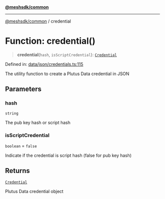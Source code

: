 [**@meshsdk/common**](../README.md)

***

[@meshsdk/common](../globals.md) / credential

# Function: credential()

> **credential**(`hash`, `isScriptCredential`): [`Credential`](../type-aliases/Credential.md)

Defined in: [data/json/credentials.ts:115](https://github.com/MeshJS/mesh/blob/1abde1553cbd7cf2cf4e40197fc0de9e4a7d0f49/packages/mesh-common/src/data/json/credentials.ts#L115)

The utility function to create a Plutus Data credential in JSON

## Parameters

### hash

`string`

The pub key hash or script hash

### isScriptCredential

`boolean` = `false`

Indicate if the credential is script hash (false for pub key hash)

## Returns

[`Credential`](../type-aliases/Credential.md)

Plutus Data credential object
